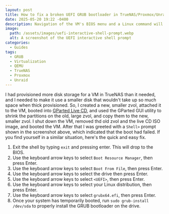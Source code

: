 ```yaml
---
layout: post
title: How to fix a broken UEFI GRUB bootloader in TrueNAS/Proxmox/Unraid/QEMU VMs
date: 2025-05-20 19:22 -0400
description: Navigation of the VM's BIOS menu and a Linux command will fix it
image:
  path: /assets/images/uefi-interactive-shell-prompt.webp
  alt: A screenshot of the UEFI interactive shell prompt
categories:
  - Guides
tags:
  - GRUB
  - Virtualization
  - QEMU
  - TrueNAS
  - Proxmox
  - Unraid
---
```

I had provisioned more disk storage for a VM in TrueNAS than it needed, and I needed to make it use a smaller disk that wouldn't take up so much space when thick provisioned. So, I created a new, smaller zvol, attached it to the VM, booted into [GParted Live CD](https://gparted.org/livecd.php), and used the GParted GUI utility to shrink the partitions on the old, large zvol, and copy them to the new, smaller zvol. I shut down the VM, removed thd old zvol and the live CD ISO image, and booted the VM. After that I was greeted with a `Shell>` prompt shown in the screenshot above, which indicated that the boot had failed. If you find yourself in a similar situation, here's the quick and easy fix.

1. Exit the shell by typing `exit` and pressing enter. This will drop to the BIOS.
2. Use the keyboard arrow keys to select `Boot Resource Manager`, then press Enter.
3. Use the keyboard arrow keys to select `Boot From File`, then press Enter.
4. Use the keyboard arrow keys to select the drive then press Enter.
5. Use the keyboard arrow keys to select `<UEFI>`, then press Enter.
6. Use the keyboard arrow keys to select your Linux distribution, then press Enter.
7. Use the keyboard arrow keys to select `grubx64.efi`, then press Enter.
8. Once your system has temporarily booted, run `sudo grub-install /dev/sda` to properly install the GRUB bootloader on the drive.
